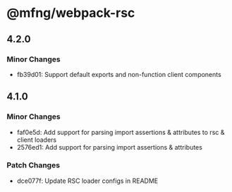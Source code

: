 # @mfng/webpack-rsc

## 4.2.0

### Minor Changes

- fb39d01: Support default exports and non-function client components

## 4.1.0

### Minor Changes

- faf0e5d: Add support for parsing import assertions & attributes to rsc &
  client loaders
- 2576ed1: Add support for parsing import assertions & attributes

### Patch Changes

- dce077f: Update RSC loader configs in README
